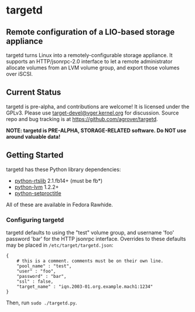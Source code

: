 targetd
=======

Remote configuration of a LIO-based storage appliance
-----------------------------------------------------
targetd turns Linux into a remotely-configurable storage appliance. It
supports an HTTP/jsonrpc-2.0 interface to let a remote administrator
allocate volumes from an LVM volume group, and export those volumes
over iSCSI.

Current Status
--------------
targetd is pre-alpha, and contributions are welcome! It is licensed
under the GPLv3. Please use target-devel@vger.kernel.org for
discussion. Source repo and bug tracking is at
https://github.com/agrover/targetd.

**NOTE: targetd is PRE-ALPHA, STORAGE-RELATED software. Do NOT use
  around valuable data!**

Getting Started
---------------
targetd has these Python library dependencies:
* [python-rtslib](https://github.com/agrover/rtslib-fb) 2.1.fb14+  (must be fb*)
* [python-lvm](https://github.com/agrover/python-lvm) 1.2.2+
* [python-setproctitle](https://github.com/dvarrazzo/py-setproctitle)

All of these are available in Fedora Rawhide.

### Configuring targetd

targetd defaults to using the "test" volume group, and username 'foo'
password 'bar' for the HTTP jsonrpc interface. Overrides to these
defaults may be placed in `/etc/target/targetd.json`:

    {
        # this is a comment. comments must be on their own line.
        "pool_name" : "test",
        "user" : "foo",
        "password" : "bar",
        "ssl" : false,
        "target_name" : "iqn.2003-01.org.example.mach1:1234"
    }

Then, run `sudo ./targetd.py`.

